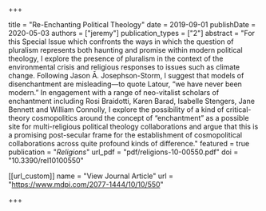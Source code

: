+++

title = "Re-Enchanting Political Theology"
date = 2019-09-01
publishDate = 2020-05-03
authors = ["jeremy"]
publication_types = ["2"]
abstract = "For this Special Issue which confronts the ways in which the question of pluralism represents both haunting and promise within modern political theology, I explore the presence of pluralism in the context of the environmental crisis and religious responses to issues such as climate change. Following Jason Ā. Josephson-Storm, I suggest that models of disenchantment are misleading—to quote Latour, “we have never been modern.” In engagement with a range of neo-vitalist scholars of enchantment including Rosi Braidotti, Karen Barad, Isabelle Stengers, Jane Bennett and William Connolly, I explore the possibility of a kind of critical-theory cosmopolitics around the concept of “enchantment” as a possible site for multi-religious political theology collaborations and argue that this is a promising post-secular frame for the establishment of cosmopolitical collaborations across quite profound kinds of difference."
featured = true
publication = "*Religions*"
url_pdf = "pdf/religions-10-00550.pdf"
doi = "10.3390/rel10100550"

[[url_custom]]
name = "View Journal Article"
url = "https://www.mdpi.com/2077-1444/10/10/550"

+++


